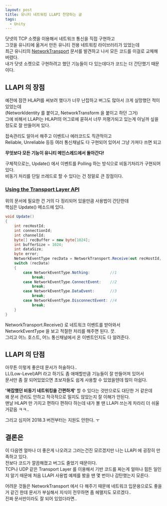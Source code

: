```yaml
---
layout: post
title: 유니티 네트워킹 LLAPI 찬양하는 글
tags:
  - Unity
---
```


닷넷의 TCP 소켓을 이용해서 네트워크 통신을 직접 구현하고  
그것을 유니티에 옮겨서 만든 유니티 전용 네트워킹 라이브러리가 있었는데  
최근 유니티의 [NetworkTransport](https://docs.unity3d.com/2018.2/Documentation/ScriptReference/Networking.NetworkTransport.html) 문서를 발견하고 나서 모든 코드를 이걸로 교체해 버렸다.  
내가 닷넷 소켓으로 구현하려고 했던 기능들이 다 있는데다가 코드는 더 간단했기 때문이다.

## LLAPI 의 장점
예전에 잠깐 HLAPI를 써보려 했다가 너무 난잡하고 버그도 많아서 크게 실망했던 적이 있었는데  
(NetworkIdentity 를 붙이고, NetworkTransform 을 붙이고 하던 그거)  
그에 비해서 LLAPI는 HLAPI의 어그로에 묻혀서 너무 저평가되고 있는게 아닐까 싶을 정도로 잘 만들어져 있다.  

접속관리도 알아서 해주고 이벤트나 에러코드도 직관적이고  
Reliable, Unreliable 등등 여러 통신채널도 다 구현되어 있어서 그냥 가져다 쓰면 되고  

**무엇보다 모든 기능이 유니티 메인스레드에서 돌아간다!**  

구체적으로는, Update() 에서 이벤트를 Polling 하는 방식으로 비동기처리가 구현되어 있다.  
비동기 처리를 단일 쓰레드로 할 수 있다는 건 정말로 큰 장점이다.  

### [Using the Transport Layer API](http://stalhandske.dk/UnityDocs/Manual/UNetUsingTransport.html)  

위의 문서에 필요한 건 거의 다 정리되어 있을만큼 사용법이 간단한데  
핵심은 Update() 메소드에 있다.

```csharp
void Update()
{
    int recHostId; 
    int connectionId; 
    int channelId; 
    byte[] recBuffer = new byte[1024]; 
    int bufferSize = 1024;
    int dataSize;
    byte error;
    NetworkEventType recData = NetworkTransport.Receive(out recHostId, out connectionId, out channelId, recBuffer, bufferSize, out dataSize, out error);
    switch (recData)
    {
        case NetworkEventType.Nothing:         //1
            break;
        case NetworkEventType.ConnectEvent:    //2
            break;
        case NetworkEventType.DataEvent:       //3
            break;
        case NetworkEventType.DisconnectEvent: //4
            break;
    }
}
```

NetworkTransport.Receive() 로 네트워크 이벤트를 받아와서  
NetworkEventType 을 보고 적절한 처리를 해주면 된다. 끗.  
그리고 어느 호스트, 어느 통신채널에서 온 이벤트인지도 다 알려준다.  

## LLAPI 의 단점
아무튼 이렇게 좋은데 문서가 허술하다..  
LL(Low-Level)API 라고 하기도 좀 애매할만큼 기능들이 잘 만들어져 있어서  
문서만 좀 잘 되어있었으면 초보자들도 쉽게 사용할 수 있었을텐데 많이 아쉽다.

**'복잡했던 비동기 네트워킹을 간편하게'** 할 수 있다는 것만으로도 대단한 거 같은데  
왜 문서 관리도 안하고 적극적으로 밀지도 않았는지 잘 이해가 안된다.  
맨날 HLAPI 만 가지고 편하다 편하다 하는데 내가 볼 땐 LLAPI 쓰는게 차라리 더 쉬울거같음 ㅋㅋ..  

그리고 심지어 2018.3 버전부터는 지원도 안한다. ㅜ  

## 결론은
이 다음엔 얼마나 더 좋은게 나오려고 그러는건진 모르겠지만 나는 LLAPI 에 굉장히 만족하고 있다.  
전보다 코드가 깔끔해졌고 버그도 줄었기 때문이다.  
TCP나 UDP 같은 Transport Layer 를 이용해서 기반 코드를 짜는게 얼마나 힘든 일인지 알기 때문에 처음 LLAPI 사용법 예제를 봤을 땐 몇 번이나 감탄했는지 모른다.  

어려운 것들은 NetworkTransport 에서 다 해주기 때문에 네트워크 입문용으로도 좋을 거 같긴 한데 문서가 부실해서 지식이 전무하면 좀 헤맬지도 모르겠다..  
진짜 문서만이라도 잘 되어 있었더라면..
